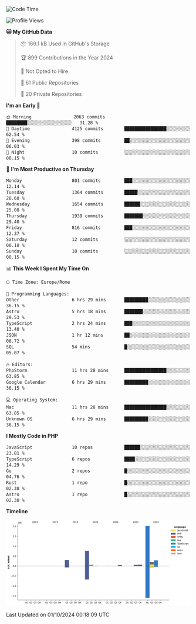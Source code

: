 <!--START_SECTION:waka-->
![Code Time](http://img.shields.io/badge/Code%20Time-5%2C344%20hrs%2048%20mins-blue)

![Profile Views](http://img.shields.io/badge/Profile%20Views-0-blue)

**🐱 My GitHub Data** 

> 📦 169.1 kB Used in GitHub's Storage 
 > 
> 🏆 899 Contributions in the Year 2024
 > 
> 🚫 Not Opted to Hire
 > 
> 📜 61 Public Repositories 
 > 
> 🔑 20 Private Repositories 
 > 
**I'm an Early 🐤** 

```text
🌞 Morning                2063 commits        ████████░░░░░░░░░░░░░░░░░   31.28 % 
🌆 Daytime                4125 commits        ████████████████░░░░░░░░░   62.54 % 
🌃 Evening                398 commits         ██░░░░░░░░░░░░░░░░░░░░░░░   06.03 % 
🌙 Night                  10 commits          ░░░░░░░░░░░░░░░░░░░░░░░░░   00.15 % 
```
📅 **I'm Most Productive on Thursday** 

```text
Monday                   801 commits         ███░░░░░░░░░░░░░░░░░░░░░░   12.14 % 
Tuesday                  1364 commits        █████░░░░░░░░░░░░░░░░░░░░   20.68 % 
Wednesday                1654 commits        ██████░░░░░░░░░░░░░░░░░░░   25.08 % 
Thursday                 1939 commits        ███████░░░░░░░░░░░░░░░░░░   29.40 % 
Friday                   816 commits         ███░░░░░░░░░░░░░░░░░░░░░░   12.37 % 
Saturday                 12 commits          ░░░░░░░░░░░░░░░░░░░░░░░░░   00.18 % 
Sunday                   10 commits          ░░░░░░░░░░░░░░░░░░░░░░░░░   00.15 % 
```


📊 **This Week I Spent My Time On** 

```text
🕑︎ Time Zone: Europe/Rome

💬 Programming Languages: 
Other                    6 hrs 29 mins       █████████░░░░░░░░░░░░░░░░   36.15 % 
Astro                    5 hrs 18 mins       ███████░░░░░░░░░░░░░░░░░░   29.53 % 
TypeScript               2 hrs 24 mins       ███░░░░░░░░░░░░░░░░░░░░░░   13.40 % 
JSON                     1 hr 12 mins        ██░░░░░░░░░░░░░░░░░░░░░░░   06.72 % 
SQL                      54 mins             █░░░░░░░░░░░░░░░░░░░░░░░░   05.07 % 

🔥 Editors: 
PhpStorm                 11 hrs 28 mins      ████████████████░░░░░░░░░   63.85 % 
Google Calendar          6 hrs 29 mins       █████████░░░░░░░░░░░░░░░░   36.15 % 

💻 Operating System: 
Mac                      11 hrs 28 mins      ████████████████░░░░░░░░░   63.85 % 
Unknown OS               6 hrs 29 mins       █████████░░░░░░░░░░░░░░░░   36.15 % 
```

**I Mostly Code in PHP** 

```text
JavaScript               10 repos            ██████░░░░░░░░░░░░░░░░░░░   23.81 % 
TypeScript               6 repos             ████░░░░░░░░░░░░░░░░░░░░░   14.29 % 
Go                       2 repos             █░░░░░░░░░░░░░░░░░░░░░░░░   04.76 % 
Rust                     1 repo              █░░░░░░░░░░░░░░░░░░░░░░░░   02.38 % 
Astro                    1 repo              █░░░░░░░░░░░░░░░░░░░░░░░░   02.38 % 
```



**Timeline**

![Lines of Code chart](https://raw.githubusercontent.com/frnwtr/frnwtr/main/assets/bar_graph.png)


 Last Updated on 01/10/2024 00:18:09 UTC
<!--END_SECTION:waka-->